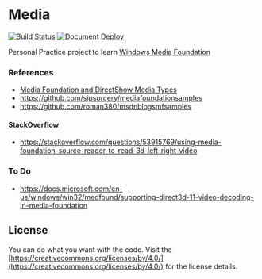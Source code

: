 
# Media

[![Build Status](https://dev.azure.com/luncliff/personal/_apis/build/status/luncliff.media?branchName=build%2Fazure)](https://dev.azure.com/luncliff/personal/_build/latest?definitionId=43&branchName=build%2Fazure) [![Document Deploy](https://travis-ci.com/luncliff/media.svg?branch=master)](https://travis-ci.com/luncliff/media)

Personal Practice project to learn [Windows Media Foundation](https://docs.microsoft.com/en-us/windows/win32/medfound/microsoft-media-foundation-sdk)

### References

* [Media Foundation and DirectShow Media Types](https://gix.github.io/media-types/)
* https://github.com/sipsorcery/mediafoundationsamples
* https://github.com/roman380/msdnblogsmfsamples

#### StackOverflow

* https://stackoverflow.com/questions/53915769/using-media-foundation-source-reader-to-read-3d-left-right-video

### To Do

* https://docs.microsoft.com/en-us/windows/win32/medfound/supporting-direct3d-11-video-decoding-in-media-foundation

## License

You can do what you want with the code. Visit the [https://creativecommons.org/licenses/by/4.0/](https://creativecommons.org/licenses/by/4.0/) for the license details.

